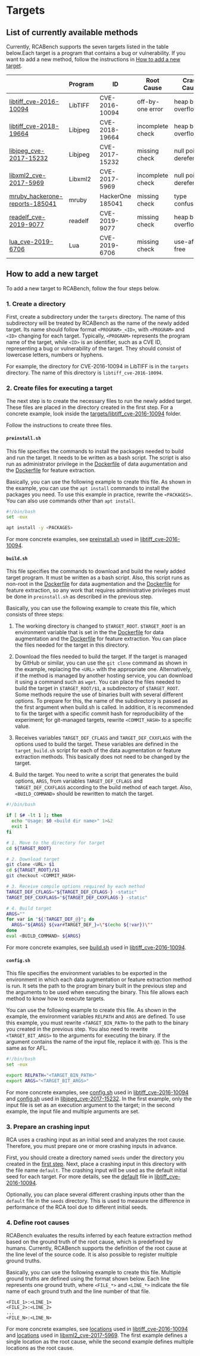 # Targets

## List of currently available methods

Currently, RCABench supports the seven targets listed in the table below.Each target is a program that contains a bug or vulnerability. If you want to add a new method, follow the instructions in [How to add a new target](#how-to-add-a-new-target).

| | Program | ID | Root Cause | Crash Cause |
| ---- | ---- | ---- | ---- | ---- |
| [libtiff_cve-2016-10094](./libtiff_cve-2016-10094) | LibTIFF | CVE-2016-10094 | off-by-one error | heap buffer overflow |
| [libtiff_cve-2018-19664](./libjpeg_cve-2018-19664/) | Libjpeg | CVE-2018-19664 | incomplete check | heap buffer overflow |
| [libjpeg_cve-2017-15232](./libjpeg_cve-2017-15232/) | Libjpeg | CVE-2017-15232 | missing check | null pointer dereference |
| [libxml2_cve-2017-5969](./libxml2_cve-2017-5969/) | Libxml2 | CVE-2017-5969 | incomplete check | null pointer dereference |
| [mruby_hackerone-reports-185041](./mruby_hackerone-reports-185041/) | mruby | HackerOne 185041 | missing check | type confusion |
| [readelf_cve-2019-9077](./readelf_cve-2019-9077/) | readelf | CVE-2019-9077 | missing check | heap buffer overflow |
| [lua_cve-2019-6706](./lua_cve-2019-6706/) | Lua | CVE-2019-6706 | missing check | use-after-free |

## How to add a new target

To add a new target to RCABench, follow the four steps below.

### 1. Create a directory

First, create a subdirectory under the `targets` directory. The name of this subdirectory will be treated by RCABench as the name of the newly added target. Its name should follow format `<PROGRAM>_<ID>`, with `<PROGRAM>` and `<ID>` changing for each target. Typically, `<PROGRAM>` represents the program name of the target, while `<ID>` is an identifier, such as a CVE ID, representing a bug or vulnerability of the target. They should consist of lowercase letters, numbers or hyphens.

For example, the directory for CVE-2016-10094 in LibTIFF is in the `targets` directory. The name of this directory is `libtiff_cve-2016-10094`.

### 2. Create files for executing a target

The next step is to create the necessary files to run the newly added target. These files are placed in the directory created in the first step. For a concrete example, look inside the [targets/libtiff_cve-2016-10094](./libtiff_cve-2016-10094/) folder.

Follow the instructions to create three files.

#### `preinstall.sh`

This file specifies the commands to install the packages needed to build and run the target. It needs to be written as a bash script. The script is also run as administrator privilege in the [Dockerfile](../data_augmentation/Dockerfile) of data augumentation and the [Dockerfile](../feature_extraction/Dockerfile) for feature extraction.

Basically, you can use the following example to create this file. As shown in the example, you can use the `apt install` commands to install the packages you need. To use this example in practice, rewrite the `<PACKAGES>`. You can also use commands other than `apt install`.

```bash
#!/bin/bash
set -eux

apt install -y <PACKAGES>
```

For more concrete examples, see [preinstall.sh](./libtiff_cve-2016-10094/preinstall.sh) used in [libtiff_cve-2016-10094](./libtiff_cve-2016-10094).

#### `build.sh`

This file specifies the commands to download and build the newly added target program. It must be written as a bash script. Also, this script runs as non-root in the [Dockerfile](../data_augmentation/Dockerfile) for data augmentation and the [Dockerfile](../feature_extraction/Dockerfile) for feature extraction, so any work that requires administrative privileges must be done in `preinstall.sh` as described in the previous step.

Basically, you can use the following example to create this file, which consists of three steps:

1. The working directory is changed to `$TARGET_ROOT`. `$TARGET_ROOT` is an environment variable that is set in the the [Dockerfile](../data_augmentation/Dockerfile) for data augmentation and the [Dockerfile](../feature_extraction/Dockerfile) for feature extraction. You can place the files needed for the target in this directory.

2. Download the files needed to build the target. If the target is managed by GitHub or similar, you can use the `git clone` command as shown in the example, replacing the `<URL>` with the appropriate one. Alternatively, if the method is managed by another hosting service, you can download it using a command such as `wget`. You can place the files needed to build the target in `$TARGET_ROOT/$1`, a subdirectory of `$TARGET_ROOT`. Some methods require the use of binaries built with several different options. To prepare for this, the name of the subdirectory is passed as the first argument when build.sh is called. In addition, it is recommended to fix the target with a specific commit hash for reproducibility of the experiment; for git-managed targets, rewrite `<COMMIT_HASH>` to a specific value.

3. Receives variables `TARGET_DEF_CFLAGS` and `TARGET_DEF_CXXFLAGS` with the options used to build the target. These variables are defined in the `target_build.sh` script for each of the data augmentation or feature extraction methods. This basically does not need to be changed by the target.

4. Build the target. You need to write a script that generates the build options, `ARGS`, from variables `TARGET_DEF_CFLAGS` and `TARGET_DEF_CXXFLAGS` according to the build method of each target. Also, `<BUILD_COMMAND>` should be rewritten to match the target.

```bash
#!/bin/bash

if [ $# -lt 1 ]; then
  echo "Usage: $0 <build dir name>" 1>&2
  exit 1
fi

# 1. Move to the directory for target
cd ${TARGET_ROOT}

# 2. Download target
git clone <URL> $1
cd ${TARGET_ROOT}/$1
git checkout <COMMIT_HASH>

# 3. Receive compile options required by each method
TARGET_DEF_CFLAGS="${TARGET_DEF_CFLAGS-} -static"
TARGET_DEF_CXXFLAGS="${TARGET_DEF_CXXFLAGS-} -static"

# 4. Build target
ARGS=""
for var in "${!TARGET_DEF_@}"; do
  ARGS="${ARGS} ${var#TARGET_DEF_}=\"$(echo ${!var})\""
done
eval <BUILD_COMMAND> ${ARGS}
```

For more concrete examples, see [build.sh](./libtiff_cve-2016-10094/build.sh) used in [libtiff_cve-2016-10094](./libtiff_cve-2016-10094).

#### `config.sh`

This file specifies the environment variables to be exported in the environment in which each data augmentation or feature extraction method is run. It sets the path to the program binary built in the previous step and the arguments to be used when executing the binary. This file allows each method to know how to execute targets.

You can use the following example to create this file. As shown in the example, the environment variables `RELPATH` and `ARGS` are defined. To use this example, you must rewrite `<TARGET_BIN_PATH>` to the path to the binary you created in the previous step. You also need to rewrite `<TARGET_BIT_ARGS>` to the arguments for executing the binary. If the argument contains the name of the input file, replace it with `@@`. This is the same as for AFL.

```bash
#!/bin/bash
set -eux

export RELPATH="<TARGET_BIN_PATH>"
export ARGS="<TARGET_BIT_ARGS>"
```

For more concrete examples, see [config.sh](./libtiff_cve-2016-10094/config.sh) used in [libtiff_cve-2016-10094](./libtiff_cve-2016-10094) and [config.sh](./libjpeg_cve-2017-15232/config.sh) used in [libjpeg_cve-2017-15232](./libjpeg_cve-2017-15232/). In the first example, only the input file is set as an execution argument to the target; in the second example, the input file and multiple arguments are set.

### 3. Prepare an crashing input

RCA uses a crashing input as an initial seed and analyzes the root cause. Therefore, you must prepare one or more crashing inputs in advance.

First, you should create a directory named `seeds` under the directory you created in the [first step](#1-create-a-directory). Next, place a crashing input in this directory with the file name `default`. The crashing input will be used as the default initial seed for each target. For more details, see the [default](./libtiff_cve-2016-10094/seeds/default) file in [libtiff_cve-2016-10094](./libtiff_cve-2016-10094).

Optionally, you can place several different crashing inputs other than the `default` file in the `seeds` directory. This is used to measure the difference in performance of the RCA tool due to different initial seeds.

### 4. Define root causes

RCABench evaluates the results inferred by each feature extraction method based on the ground truth of the root cause, which is predefined by humans. Currently, RCABench supports the definition of the root cause at the line level of the source code. It is also possible to register multiple ground truths.

Basically, you can use the following example to create this file. Multiple ground truths are defined using the format shown below. Each line represents one ground truth, where `<FILE_*>` and `<LINE_*>` indicate the file name of each ground truth and the line number of that file.

```text
<FILE_1>:<LINE_1>
<FILE_2>:<LINE_2>
...
<FILE_N>:<LINE_N>
```

For more concrete examples, see [locations](./libtiff_cve-2016-10094/root_causes/locations) used in [libtiff_cve-2016-10094](./libtiff_cve-2016-10094) and [locations](./libxml2_cve-2017-5969/root_causes/locations) used in [libxml2_cve-2017-5969](./libxml2_cve-2017-5969/). The first example defines a single location as the root cause, while the second example defines multiple locations as the root cause.

